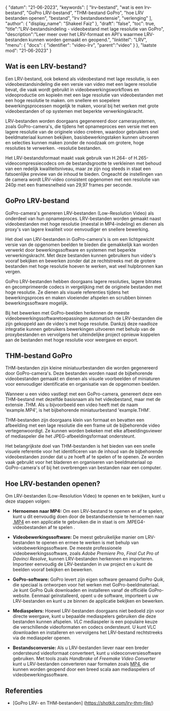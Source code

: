 {
"datum": "21-06-2023",
  "keywords": [
"lrv-bestand",
"wat is een lrv-bestand",
"GoPro LRV-bestand",
"THM-bestand GoPro",
"hoe LRV bestanden openen",
"bestand",
"lrv bestandsextensie",
"verlenging"
],
  "author": {
"display_name": "Shakeel Faiz"
},
"draft": "false",
"toc": true,
"title":"LRV-bestandsindeling - videobestand met lage resolutie van GoPro",
  "description":"Leer meer over het LRV-formaat en API's waarmee LRV-bestanden kunnen worden gemaakt en geopend.",
"linktitel": "LRV",
  "menu": {
    "docs": {
      "identifier": "video-lrv",
"parent":"video"
}
},
"laatste mod": "21-06-2023"
}

## Wat is een LRV-bestand?

Een LRV-bestand, ook bekend als videobestand met lage resolutie, is een videobestandsindeling die een versie van video met een lagere resolutie bevat, die vaak wordt gebruikt in videobewerkingsworkflows en videoproductie om kopieën met een lage resolutie van videobestanden met een hoge resolutie te maken. om snellere en soepelere bewerkingsprocessen mogelijk te maken, vooral bij het werken met grote videobestanden of op systemen met beperkte verwerkingskracht.

LRV-bestanden worden doorgaans gegenereerd door camerasystemen, zoals GoPro-camera's, die tijdens het opnameproces een versie met een lagere resolutie van de originele video creëren, waardoor gebruikers snel beeldmateriaal kunnen bekijken, basisbewerkingstaken kunnen uitvoeren en selecties kunnen maken zonder de noodzaak om grotere, hoge resoluties te verwerken. -resolutie bestanden.

Het LRV-bestandsformaat maakt vaak gebruik van H.264- of H.265-videocompressiecodecs om de bestandsgrootte te verkleinen met behoud van een redelijk kwaliteitsniveau, maar ze zijn nog steeds in staat een fatsoenlijke preview van de inhoud te bieden. Ongeacht de instellingen van de camera wordt LRV-video consistent opgenomen met een resolutie van 240p met een framesnelheid van 29,97 frames per seconde.

## GoPro LRV-bestand

GoPro-camera's genereren LRV-bestanden (Low-Resolution Video) als onderdeel van hun opnameproces. LRV-bestanden worden gemaakt naast videobestanden met hoge resolutie (meestal in MP4-indeling) en dienen als proxy's van lagere kwaliteit voor eenvoudiger en snellere bewerking.

Het doel van LRV-bestanden in GoPro-camera's is om een lichtgewicht versie van de opgenomen beelden te bieden die gemakkelijk kan worden verwerkt door bewerkingssoftware en systemen met beperkte verwerkingskracht. Met deze bestanden kunnen gebruikers hun video's vooraf bekijken en bewerken zonder dat ze rechtstreeks met de grotere bestanden met hoge resolutie hoeven te werken, wat veel hulpbronnen kan vergen.

GoPro LRV-bestanden hebben doorgaans lagere resoluties, lagere bitrates en gecomprimeerde codecs in vergelijking met de originele bestanden met hoge resolutie. Ze dienen als visuele referenties tijdens het bewerkingsproces en maken vloeiender afspelen en scrubben binnen bewerkingssoftware mogelijk.

Bij het bewerken met GoPro-beelden herkennen de meeste videobewerkingssoftwaretoepassingen automatisch de LRV-bestanden die zijn gekoppeld aan de video's met hoge resolutie. Dankzij deze naadloze integratie kunnen gebruikers bewerkingen uitvoeren met behulp van de proxybestanden en vervolgens het uiteindelijke project opnieuw koppelen aan de bestanden met hoge resolutie voor weergave en export.

## THM-bestand GoPro

THM-bestanden zijn kleine miniatuurbestanden die worden gegenereerd door GoPro-camera's. Deze bestanden worden naast de bijbehorende videobestanden gemaakt en dienen als visuele voorbeelden of miniaturen voor eenvoudiger identificatie en organisatie van de opgenomen beelden.

Wanneer u een video vastlegt met een GoPro-camera, genereert deze een THM-bestand met dezelfde basisnaam als het videobestand, maar met de extensie .THM. Als u bijvoorbeeld een video heeft met de naam 'example.MP4', is het bijbehorende miniatuurbestand 'example.THM'.

THM-bestanden zijn doorgaans klein van formaat en bevatten een afbeelding met een lage resolutie die een frame uit de bijbehorende video vertegenwoordigt. Ze kunnen worden bekeken met elke afbeeldingsviewer of mediaspeler die het JPEG-afbeeldingsformaat ondersteunt.

Het belangrijkste doel van THM-bestanden is het bieden van een snelle visuele referentie voor het identificeren van de inhoud van de bijbehorende videobestanden zonder dat u ze hoeft af te spelen of te openen. Ze worden vaak gebruikt voor het bladeren en organiseren van beeldmateriaal op GoPro-camera's of bij het overbrengen van bestanden naar een computer.

## Hoe LRV-bestanden openen?

Om LRV-bestanden (Low-Resolution Video) te openen en te bekijken, kunt u deze stappen volgen:

- **Hernoemen naar MP4:** Om een LRV-bestand te openen en af te spelen, kunt u dit eenvoudig doen door de bestandsextensie te hernoemen naar [.MP4](/nl/video/mp4/) en een applicatie te gebruiken die in staat is om .MPEG4-videobestanden af te spelen .

- **Videobewerkingssoftware:** De meest gebruikelijke manier om LRV-bestanden te openen en ermee te werken is met behulp van videobewerkingssoftware. De meeste professionele videobewerkingssoftware, zoals _Adobe Premiere Pro_, _Final Cut Pro_ of _Davinci Resolve_, kunnen LRV-bestanden herkennen en importeren. Importeer eenvoudig de LRV-bestanden in uw project en u kunt de beelden vooraf bekijken en bewerken.

- **GoPro-software:** GoPro levert zijn eigen software genaamd _GoPro Quik_, die speciaal is ontworpen voor het werken met GoPro-beeldmateriaal. Je kunt GoPro Quik downloaden en installeren vanaf de officiële GoPro-website. Eenmaal geïnstalleerd, opent u de software, importeert u uw LRV-bestanden en kunt u ze binnen de applicatie bekijken en bewerken.

- **Mediaspelers:** Hoewel LRV-bestanden doorgaans niet bedoeld zijn voor directe weergave, kunt u bepaalde mediaspelers gebruiken die deze bestanden kunnen afspelen. _VLC_ mediaspeler is een populaire keuze die verschillende videoformaten en codecs ondersteunt. U kunt VLC downloaden en installeren en vervolgens het LRV-bestand rechtstreeks via de mediaspeler openen.

- **Bestandsconversie:** Als u LRV-bestanden liever naar een breder ondersteund videoformaat converteert, kunt u videoconversiesoftware gebruiken. Met tools zoals _Handbrake_ of _Freemake Video Converter_ kunt u LRV-bestanden converteren naar formaten zoals [MP4](/nl/video/mp4/), die kunnen worden geopend door een breed scala aan mediaspelers of videobewerkingssoftware.

## Referenties
* [GoPro LRV- en THM-bestanden] (https://shotkit.com/lrv-thm-file/)

